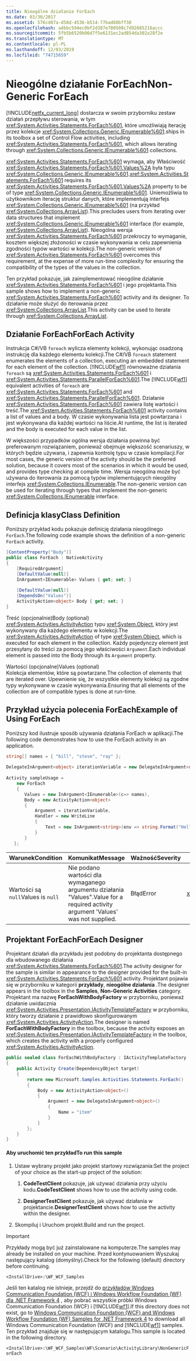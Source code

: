 ```yaml
---
title: Nieogólne działanie ForEach
ms.date: 03/30/2017
ms.assetid: 576cd07a-d58d-4536-b514-77bad60bff38
ms.openlocfilehash: a4bbc594ec0bf2d387e700508c7d92685216accc
ms.sourcegitcommit: 5fb5b6520b06d7f5e6131ec2ad854da302a28f2e
ms.translationtype: MT
ms.contentlocale: pl-PL
ms.lasthandoff: 12/03/2019
ms.locfileid: "74715659"
---
```

# <a name="non-generic-foreach"></a><span data-ttu-id="fab5a-102">Nieogólne działanie ForEach</span><span class="sxs-lookup"><span data-stu-id="fab5a-102">Non-Generic ForEach</span></span>
[!INCLUDE[netfx_current_long](../../../../includes/netfx-current-long-md.md)] <span data-ttu-id="fab5a-103">dostarcza w swoim przyborniku zestaw działań przepływu sterowania, w tym <xref:System.Activities.Statements.ForEach%601>, które umożliwiają iterację przez kolekcje <xref:System.Collections.Generic.IEnumerable%601>.</span><span class="sxs-lookup"><span data-stu-id="fab5a-103">ships in its toolbox a set of Control Flow activities, including <xref:System.Activities.Statements.ForEach%601>, which allows iterating through <xref:System.Collections.Generic.IEnumerable%601> collections.</span></span>  
  
 <span data-ttu-id="fab5a-104"><xref:System.Activities.Statements.ForEach%601> wymaga, aby Właściwość <xref:System.Activities.Statements.ForEach%601.Values%2A> była typu <xref:System.Collections.Generic.IEnumerable%601>.</span><span class="sxs-lookup"><span data-stu-id="fab5a-104"><xref:System.Activities.Statements.ForEach%601> requires its <xref:System.Activities.Statements.ForEach%601.Values%2A> property to be of type <xref:System.Collections.Generic.IEnumerable%601>.</span></span> <span data-ttu-id="fab5a-105">Uniemożliwia to użytkownikom iterację struktur danych, które implementują interfejs <xref:System.Collections.Generic.IEnumerable%601> (na przykład <xref:System.Collections.ArrayList>).</span><span class="sxs-lookup"><span data-stu-id="fab5a-105">This precludes users from iterating over data structures that implement <xref:System.Collections.Generic.IEnumerable%601> interface (for example, <xref:System.Collections.ArrayList>).</span></span> <span data-ttu-id="fab5a-106">Nieogólna wersja <xref:System.Activities.Statements.ForEach%601> przekroczy to wymaganie, kosztem większej złożoności w czasie wykonywania w celu zapewnienia zgodności typów wartości w kolekcji.</span><span class="sxs-lookup"><span data-stu-id="fab5a-106">The non-generic version of <xref:System.Activities.Statements.ForEach%601> overcomes this requirement, at the expense of more run-time complexity for ensuring the compatibility of the types of the values in the collection.</span></span>  
  
 <span data-ttu-id="fab5a-107">Ten przykład pokazuje, jak zaimplementować nieogólne działanie <xref:System.Activities.Statements.ForEach%601> i jego projektanta.</span><span class="sxs-lookup"><span data-stu-id="fab5a-107">This sample shows how to implement a non-generic <xref:System.Activities.Statements.ForEach%601> activity and its designer.</span></span> <span data-ttu-id="fab5a-108">To działanie może służyć do iterowania przez <xref:System.Collections.ArrayList>.</span><span class="sxs-lookup"><span data-stu-id="fab5a-108">This activity can be used to iterate through <xref:System.Collections.ArrayList>.</span></span>  
  
## <a name="foreach-activity"></a><span data-ttu-id="fab5a-109">Działanie ForEach</span><span class="sxs-lookup"><span data-stu-id="fab5a-109">ForEach Activity</span></span>  
 <span data-ttu-id="fab5a-110">Instrukcja C#/VB `foreach` wylicza elementy kolekcji, wykonując osadzoną instrukcję dla każdego elementu kolekcji.</span><span class="sxs-lookup"><span data-stu-id="fab5a-110">The C#/VB `foreach` statement enumerates the elements of a collection, executing an embedded statement for each element of the collection.</span></span> <span data-ttu-id="fab5a-111">[!INCLUDE[wf1](../../../../includes/wf1-md.md)] równoważne działania `foreach` są <xref:System.Activities.Statements.ForEach%601> i <xref:System.Activities.Statements.ParallelForEach%601>.</span><span class="sxs-lookup"><span data-stu-id="fab5a-111">The [!INCLUDE[wf1](../../../../includes/wf1-md.md)] equivalent activities of `foreach` are <xref:System.Activities.Statements.ForEach%601> and <xref:System.Activities.Statements.ParallelForEach%601>.</span></span> <span data-ttu-id="fab5a-112">Działanie <xref:System.Activities.Statements.ForEach%601> zawiera listę wartości i treść.</span><span class="sxs-lookup"><span data-stu-id="fab5a-112">The <xref:System.Activities.Statements.ForEach%601> activity contains a list of values and a body.</span></span> <span data-ttu-id="fab5a-113">W czasie wykonywania lista jest powtarzana i jest wykonywana dla każdej wartości na liście.</span><span class="sxs-lookup"><span data-stu-id="fab5a-113">At runtime, the list is iterated and the body is executed for each value in the list.</span></span>  
  
 <span data-ttu-id="fab5a-114">W większości przypadków ogólna wersja działania powinna być preferowanym rozwiązaniem, ponieważ obejmuje większość scenariuszy, w których będzie używana, i zapewnia kontrolę typu w czasie kompilacji.</span><span class="sxs-lookup"><span data-stu-id="fab5a-114">For most cases, the generic version of the activity should be the preferred solution, because it covers most of the scenarios in which it would be used, and provides type checking at compile time.</span></span> <span data-ttu-id="fab5a-115">Wersja nieogólna może być używana do iterowania za pomocą typów implementujących nieogólny interfejs <xref:System.Collections.IEnumerable>.</span><span class="sxs-lookup"><span data-stu-id="fab5a-115">The non-generic version can be used for iterating through types that implement the non-generic <xref:System.Collections.IEnumerable> interface.</span></span>  
  
## <a name="class-definition"></a><span data-ttu-id="fab5a-116">Definicja klasy</span><span class="sxs-lookup"><span data-stu-id="fab5a-116">Class Definition</span></span>  
 <span data-ttu-id="fab5a-117">Poniższy przykład kodu pokazuje definicję działania nieogólnego `ForEach`.</span><span class="sxs-lookup"><span data-stu-id="fab5a-117">The following code example shows the definition of a non-generic `ForEach` activity.</span></span>  
  
```csharp  
[ContentProperty("Body")]  
public class ForEach : NativeActivity  
{  
    [RequiredArgument]  
    [DefaultValue(null)]  
    InArgument<IEnumerable> Values { get; set; }  
  
    [DefaultValue(null)]  
    [DependsOn("Values")]  
    ActivityAction<object> Body { get; set; }   
}  
```  
  
 <span data-ttu-id="fab5a-118">Treść (opcjonalnie)</span><span class="sxs-lookup"><span data-stu-id="fab5a-118">Body (optional)</span></span>  
 <span data-ttu-id="fab5a-119"><xref:System.Activities.ActivityAction> typu <xref:System.Object>, który jest wykonywany dla każdego elementu w kolekcji.</span><span class="sxs-lookup"><span data-stu-id="fab5a-119">The <xref:System.Activities.ActivityAction> of type <xref:System.Object>, which is executed for each element in the collection.</span></span> <span data-ttu-id="fab5a-120">Każdy pojedynczy element jest przesyłany do treści za pomocą jego właściwości `Argument`.</span><span class="sxs-lookup"><span data-stu-id="fab5a-120">Each individual element is passed into the Body through its `Argument` property.</span></span>  
  
 <span data-ttu-id="fab5a-121">Wartości (opcjonalne)</span><span class="sxs-lookup"><span data-stu-id="fab5a-121">Values (optional)</span></span>  
 <span data-ttu-id="fab5a-122">Kolekcja elementów, które są powtarzane.</span><span class="sxs-lookup"><span data-stu-id="fab5a-122">The collection of elements that are iterated over.</span></span> <span data-ttu-id="fab5a-123">Upewnienie się, że wszystkie elementy kolekcji są zgodne typy wykonywane w czasie wykonywania.</span><span class="sxs-lookup"><span data-stu-id="fab5a-123">Ensuring that all elements of the collection are of compatible types is done at run-time.</span></span>  
  
## <a name="example-of-using-foreach"></a><span data-ttu-id="fab5a-124">Przykład użycia polecenia ForEach</span><span class="sxs-lookup"><span data-stu-id="fab5a-124">Example of Using ForEach</span></span>  
 <span data-ttu-id="fab5a-125">Poniższy kod ilustruje sposób używania działania ForEach w aplikacji.</span><span class="sxs-lookup"><span data-stu-id="fab5a-125">The following code demonstrates how to use the ForEach activity in an application.</span></span>  
  
```csharp  
string[] names = { "bill", "steve", "ray" };  
  
DelegateInArgument<object> iterationVariable = new DelegateInArgument<object>() { Name = "iterationVariable" };  
  
Activity sampleUsage =  
    new ForEach  
    {  
       Values = new InArgument<IEnumerable>(c=> names),  
       Body = new ActivityAction<object>   
       {                          
           Argument = iterationVariable,  
           Handler = new WriteLine  
           {  
               Text = new InArgument<string>(env => string.Format("Hello {0}",                                                               iterationVariable.Get(env)))  
           }  
       }  
   };  
```  
  
|<span data-ttu-id="fab5a-126">Warunek</span><span class="sxs-lookup"><span data-stu-id="fab5a-126">Condition</span></span>|<span data-ttu-id="fab5a-127">Komunikat</span><span class="sxs-lookup"><span data-stu-id="fab5a-127">Message</span></span>|<span data-ttu-id="fab5a-128">Ważność</span><span class="sxs-lookup"><span data-stu-id="fab5a-128">Severity</span></span>|<span data-ttu-id="fab5a-129">Typ wyjątku</span><span class="sxs-lookup"><span data-stu-id="fab5a-129">Exception Type</span></span>|  
|---------------|-------------|--------------|--------------------|  
|<span data-ttu-id="fab5a-130">Wartości są `null`</span><span class="sxs-lookup"><span data-stu-id="fab5a-130">Values is `null`</span></span>|<span data-ttu-id="fab5a-131">Nie podano wartości dla wymaganego argumentu działania "Values".</span><span class="sxs-lookup"><span data-stu-id="fab5a-131">Value for a required activity argument 'Values' was not supplied.</span></span>|<span data-ttu-id="fab5a-132">Błąd</span><span class="sxs-lookup"><span data-stu-id="fab5a-132">Error</span></span>|<xref:System.InvalidOperationException>|  
  
## <a name="foreach-designer"></a><span data-ttu-id="fab5a-133">Projektant ForEach</span><span class="sxs-lookup"><span data-stu-id="fab5a-133">ForEach Designer</span></span>  
 <span data-ttu-id="fab5a-134">Projektant działań dla przykładu jest podobny do projektanta dostępnego dla wbudowanego działania <xref:System.Activities.Statements.ForEach%601>.</span><span class="sxs-lookup"><span data-stu-id="fab5a-134">The activity designer for the sample is similar in appearance to the designer provided for the built-in <xref:System.Activities.Statements.ForEach%601> activity.</span></span> <span data-ttu-id="fab5a-135">Projektant pojawia się w przyborniku w kategorii **przykłady**, **nieogólne działania** .</span><span class="sxs-lookup"><span data-stu-id="fab5a-135">The designer appears in the toolbox in the **Samples**, **Non-Generic Activities** category.</span></span> <span data-ttu-id="fab5a-136">Projektant ma nazwę **ForEachWithBodyFactory** w przyborniku, ponieważ działanie uwidacznia <xref:System.Activities.Presentation.IActivityTemplateFactory> w przyborniku, który tworzy działanie z prawidłowo skonfigurowanym <xref:System.Activities.ActivityAction>.</span><span class="sxs-lookup"><span data-stu-id="fab5a-136">The designer is named **ForEachWithBodyFactory** in the toolbox, because the activity exposes an <xref:System.Activities.Presentation.IActivityTemplateFactory> in the toolbox, which creates the activity with a properly configured <xref:System.Activities.ActivityAction>.</span></span>  
  
```csharp  
public sealed class ForEachWithBodyFactory : IActivityTemplateFactory  
{  
    public Activity Create(DependencyObject target)  
    {  
        return new Microsoft.Samples.Activities.Statements.ForEach()  
        {  
            Body = new ActivityAction<object>()  
            {  
                Argument = new DelegateInArgument<object>()  
                {  
                    Name = "item"  
                }  
            }  
        };  
    }  
}  
```  
  
#### <a name="to-run-this-sample"></a><span data-ttu-id="fab5a-137">Aby uruchomić ten przykład</span><span class="sxs-lookup"><span data-stu-id="fab5a-137">To run this sample</span></span>  
  
1. <span data-ttu-id="fab5a-138">Ustaw wybrany projekt jako projekt startowy rozwiązania:</span><span class="sxs-lookup"><span data-stu-id="fab5a-138">Set the project of your choice as the start-up project of the solution:</span></span>  
  
    1. <span data-ttu-id="fab5a-139">**CodeTestClient** pokazuje, jak używać działania przy użyciu kodu.</span><span class="sxs-lookup"><span data-stu-id="fab5a-139">**CodeTestClient** shows how to use the activity using code.</span></span>  
  
    2. <span data-ttu-id="fab5a-140">**DesignerTestClient** pokazuje, jak używać działania w projektancie.</span><span class="sxs-lookup"><span data-stu-id="fab5a-140">**DesignerTestClient** shows how to use the activity within the designer.</span></span>  
  
2. <span data-ttu-id="fab5a-141">Skompiluj i Uruchom projekt.</span><span class="sxs-lookup"><span data-stu-id="fab5a-141">Build and run the project.</span></span>  
  
> [!IMPORTANT]
> <span data-ttu-id="fab5a-142">Przykłady mogą być już zainstalowane na komputerze.</span><span class="sxs-lookup"><span data-stu-id="fab5a-142">The samples may already be installed on your machine.</span></span> <span data-ttu-id="fab5a-143">Przed kontynuowaniem Wyszukaj następujący katalog (domyślny).</span><span class="sxs-lookup"><span data-stu-id="fab5a-143">Check for the following (default) directory before continuing.</span></span>  
>   
> `<InstallDrive>:\WF_WCF_Samples`  
>   
> <span data-ttu-id="fab5a-144">Jeśli ten katalog nie istnieje, przejdź do [przykładów Windows Communication Foundation (WCF) i Windows Workflow Foundation (WF) dla .NET Framework 4](https://www.microsoft.com/download/details.aspx?id=21459) , aby pobrać wszystkie próbki Windows Communication Foundation (WCF) i [!INCLUDE[wf1](../../../../includes/wf1-md.md)].</span><span class="sxs-lookup"><span data-stu-id="fab5a-144">If this directory does not exist, go to [Windows Communication Foundation (WCF) and Windows Workflow Foundation (WF) Samples for .NET Framework 4](https://www.microsoft.com/download/details.aspx?id=21459) to download all Windows Communication Foundation (WCF) and [!INCLUDE[wf1](../../../../includes/wf1-md.md)] samples.</span></span> <span data-ttu-id="fab5a-145">Ten przykład znajduje się w następującym katalogu.</span><span class="sxs-lookup"><span data-stu-id="fab5a-145">This sample is located in the following directory.</span></span>  
>   
> `<InstallDrive>:\WF_WCF_Samples\WF\Scenario\ActivityLibrary\NonGenericForEach`
